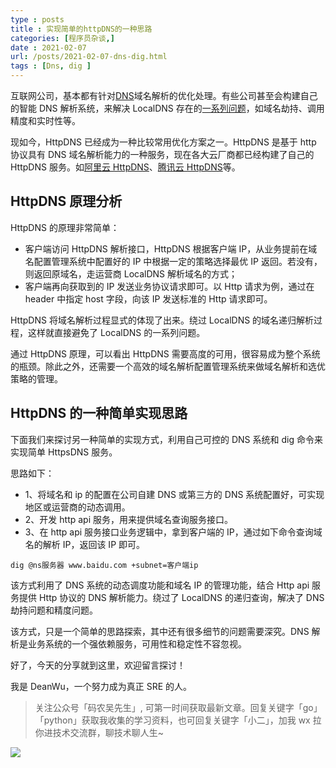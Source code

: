 ```yaml
---
type : posts
title : 实现简单的httpDNS的一种思路
categories: [程序员杂谈,] 
date : 2021-02-07
url: /posts/2021-02-07-dns-dig.html 
tags : [Dns, dig ]
---
```


互联网公司，基本都有针对[DNS](https://zh.wikipedia.org/wiki/%E5%9F%9F%E5%90%8D%E7%B3%BB%E7%BB%9F "DNS")域名解析的优化处理。有些公司甚至会构建自己的智能 DNS 解析系统，来解决 LocalDNS 存在的[一系列问题](http://www.52im.net/thread-2121-1-1.html "一系列问题")，如域名劫持、调用精度和实时性等。

现如今，HttpDNS 已经成为一种比较常用优化方案之一。HttpDNS 是基于 http 协议具有 DNS 域名解析能力的一种服务，现在各大云厂商都已经构建了自己的 HttpDNS 服务。如[阿里云 HttpDNS](https://help.aliyun.com/product/30100.html "阿里云HttpDNS")、[腾讯云 HttpDNS](https://cloud.tencent.com/product/hd "腾讯云HttpDNS")等。

## HttpDNS 原理分析

HttpDNS 的原理非常简单：

- 客户端访问 HttpDNS 解析接口，HttpDNS 根据客户端 IP，从业务提前在域名配置管理系统中配置好的 IP 中根据一定的策略选择最优 IP 返回。若没有，则返回原域名，走运营商 LocalDNS 解析域名的方式；
- 客户端再向获取到的 IP 发送业务协议请求即可。以 Http 请求为例，通过在 header 中指定 host 字段，向该 IP 发送标准的 Http 请求即可。

HttpDNS 将域名解析过程显式的体现了出来。绕过 LocalDNS 的域名递归解析过程，这样就直接避免了 LocalDNS 的一系列问题。

通过 HttpDNS 原理，可以看出 HttpDNS 需要高度的可用，很容易成为整个系统的瓶颈。除此之外，还需要一个高效的域名解析配置管理系统来做域名解析和选优策略的管理。

## HttpDNS 的一种简单实现思路

下面我们来探讨另一种简单的实现方式，利用自己可控的 DNS 系统和 dig 命令来实现简单 HttpsDNS 服务。

思路如下：

- 1、将域名和 ip 的配置在公司自建 DNS 或第三方的 DNS 系统配置好，可实现地区或运营商的动态调用。
- 2、开发 http api 服务，用来提供域名查询服务接口。
- 3、在 http api 服务接口业务逻辑中，拿到客户端的 IP，通过如下命令查询域名的解析 IP，返回该 IP 即可。

```
dig @ns服务器 www.baidu.com +subnet=客户端ip
```

该方式利用了 DNS 系统的动态调度功能和域名 IP 的管理功能，结合 Http api 服务提供 Http 协议的 DNS 解析能力。绕过了 LocalDNS 的递归查询，解决了 DNS 劫持问题和精度问题。

该方式，只是一个简单的思路探索，其中还有很多细节的问题需要深究。DNS 解析是业务系统的一个强依赖服务，可用性和稳定性不容忽视。

好了，今天的分享就到这里，欢迎留言探讨！

我是 DeanWu，一个努力成为真正 SRE 的人。

> 关注公众号「码农吴先生」, 可第一时间获取最新文章。回复关键字「go」「python」获取我收集的学习资料，也可回复关键字「小二」，加我 wx 拉你进技术交流群，聊技术聊人生~

![](https://gitee.com/pylixm/picture/raw/master/2020-12-14/deanwu_wechat.png)
